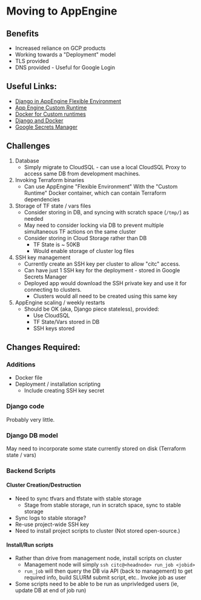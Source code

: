 # Moving to AppEngine

## Benefits
* Increased reliance on GCP products
* Working towards a "Deployment" model
* TLS provided
* DNS provided - Useful for Google Login


## Useful Links:
* [Django in AppEngine Flexible Environment](https://cloud.google.com/python/django/flexible-environment)
* [App Engine Custom Runtime](https://cloud.google.com/appengine/docs/flexible/custom-runtimes)
* [Docker for Custom runtimes](https://cloud.google.com/appengine/docs/flexible/custom-runtimes/build)
* [Django and Docker](https://docs.docker.com/compose/django/)
* [Google Secrets Manager](https://cloud.google.com/secret-manager/docs/how-to)

## Challenges

1. Database
   * Simply migrate to CloudSQL - can use a local CloudSQL Proxy to access same DB from development machines.
1. Invoking Terraform binaries
   * Can use AppEngine "Flexible Environment" With the "Custom Runtime" Docker container, which can contain Terraform dependencies
1. Storage of TF state / vars files
   * Consider storing in DB, and syncing with scratch space (`/tmp/`) as needed
   * May need to consider locking via DB to prevent multiple simultaneous  TF actions on the same cluster
   * Consider storing in Cloud Storage rather than DB
     * TF State is ~ 50KB
     * Would enable storage of cluster log files
1. SSH key management
   * Currently create an SSH key per cluster to allow "citc" access.
   * Can have just 1 SSH key for the deployment - stored in Google Secrets Manager
   * Deployed app would download the SSH private key and use it for connecting to clusters.
     * Clusters would all need to be created using this same key
1. AppEngine scaling / weekly restarts
   * Should be OK (aka, Django piece stateless), provided:
     * Use CloudSQL
     * TF State/Vars stored in DB
     * SSH keys stored


## Changes Required:
### Additions
* Docker file
* Deployment / installation scripting
  * Include creating SSH key secret

### Django code

Probably very little.

### Django DB model

May need to incorporate some state currently stored on disk (Terraform state / vars)

### Backend Scripts

#### Cluster Creation/Destruction
* Need to sync tfvars and tfstate with stable storage
  * Stage from stable storage, run   in scratch space, sync to stable storage
* Sync logs to stable storage?
* Re-use project-wide SSH key
* Need to install project scripts to cluster (Not stored open-source.)

#### Install/Run scripts
* Rather than drive from management node, install scripts on cluster
  * Management node will simply `ssh citc@<headnode> run_job <jobid>`
  * `run_job` will then query the DB via API (back to management) to get required info, build SLURM submit script, etc.. Invoke job as user
* Some scripts need to be able to be run as unprivledged users (ie, update DB at end of job run)

